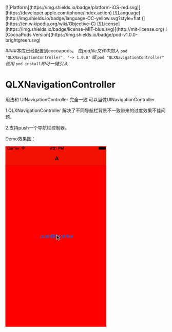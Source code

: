 
<br />
[![Platform](https://img.shields.io/badge/platform-iOS-red.svg)](https://developer.apple.com/iphone/index.action)
[![Language](http://img.shields.io/badge/language-OC-yellow.svg?style=flat
)](https://en.wikipedia.org/wiki/Objective-C)
[![License](https://img.shields.io/badge/license-MIT-blue.svg)](http://mit-license.org)
![CocoaPods Version](https://img.shields.io/badge/pod-v1.0.0-brightgreen.svg)

####本库已经配置到cocoapods。
_在podfile文件中加入_ `pod 'QLXNavigationController', '~> 1.0.0'` _或_ `pod "QLXNavigationController"`
<br />_使用_ `pod install`_即可一键引入_
# QLXNavigationController
 用法和 UINavigationController 完全一致 可以当做UINavigationController
 
 1.QLXNavigationController 解决了不同导航栏背景不一致带来的过度效果不佳问题。  
 
 2.支持push一个导航栏控制器。

Demo效果图：

![](https://github.com/QiuLiangXiong/QLXNavigationContrller/blob/master/QLXNavigationControllerDemo/QLXNavigationControllerDemo.gif)
